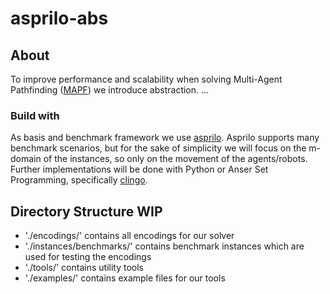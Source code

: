 # asprilo-abs

## About

To improve performance and scalability when solving Multi-Agent Pathfinding ([MAPF](https://en.wikipedia.org/wiki/Multi-agent_pathfinding)) we introduce abstraction.
...


### Build with

As basis and benchmark framework we use [asprilo](https://asprilo.github.io/).
Asprilo supports many benchmark scenarios, but for the sake of simplicity we will focus on the m-domain of the instances, so only on the movement of the agents/robots.
Further implementations will be done with Python or Anser Set Programming, specifically [clingo](https://potassco.org/clingo/).


## Directory Structure WIP

- './encodings/' contains all encodings for our solver
- './instances/benchmarks/' contains benchmark instances which are used for testing the encodings
- './tools/' contains utility tools
- './examples/' contains example files for our tools
